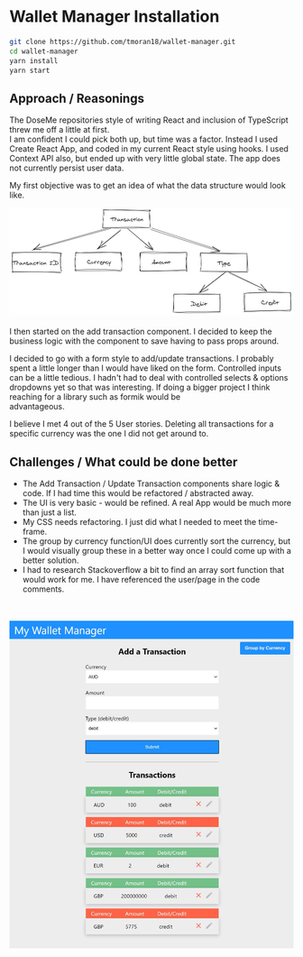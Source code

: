 # Wallet Manager Installation

```bash
git clone https://github.com/tmoran18/wallet-manager.git
cd wallet-manager
yarn install
yarn start
```

## Approach / Reasonings

The DoseMe repositories style of writing React and inclusion of TypeScript threw me off a little at first.<br>I am confident I could pick both up, but time was a factor. Instead I used Create React App, and coded in my current React style using hooks. I used Context API also, but ended up with very little global state. The app does not currently persist user data.

My first objective was to get an idea of what the data structure would look like.

<img src="public/transaction_model.png">
<br>
<br>
I then started on the add transaction component. I decided to keep the business logic with the component to save having to pass props around.

I decided to go with a form style to add/update transactions. I probably spent a little longer than I would have liked on the form. Controlled inputs<br>can be a little tedious. I hadn't had to deal with controlled selects & options dropdowns yet so that was interesting. If doing a bigger project I think reaching for a library such as formik would be<br>advantageous.

I believe I met 4 out of the 5 User stories. Deleting all transactions for a specific currency was the one I did not get around to.

## Challenges / What could be done better
- The Add Transaction / Update Transaction components share logic & code. If I had time this would be refactored / abstracted away.
- The UI is very basic - would be refined. A real App would be much more than just a list.
- My CSS needs refactoring. I just did what I needed to meet the time-frame.
- The group by currency function/UI does currently sort the currency, but I would visually group these in a better way once I could come up with a better solution.
- I had to research Stackoverflow a bit to find an array sort function that would work for me. I have referenced the user/page in the code comments.
<br>
<br>
<img src="public/wallet_manager.jpg" width=600>




